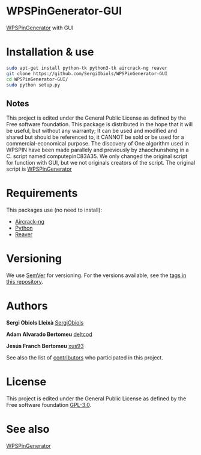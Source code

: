 # WPSPinGenerator-GUI

[WPSPinGenerator](https://github.com/linkp2p/WPS-PIN) with GUI

# Installation & use

```bash
sudo apt-get install python-tk python3-tk aircrack-ng reaver
git clone https://github.com/SergiObiols/WPSPinGenerator-GUI
cd WPSPinGenerator-GUI/
sudo python setup.py
```
## Notes
This project is edited under the General Public License as defined by the Free software foundation. This package is distributed in the hope that it will be useful, but without any warranty; It can be used and modified and shared but should be referenced to, it CANNOT be sold or be used for a commercial-economical purpose. The discovery of One algorithm used in WPSPIN have been made parallely and previously by zhaochunsheng in a C. script named computepinC83A35.
We only changed the original script for function with GUI, but we not originals creators of the script.
The original script is [WPSPinGenerator](https://github.com/linkp2p/WPS-PIN)

# Requirements
This packages use (no need to install):

* [Aircrack-ng](https://www.aircrack-ng.org/)
* [Python](https://www.python.org/)
* [Reaver](http://tools.kali.org/wireless-attacks/reaver)

# Versioning

We use [SemVer](http://semver.org/) for versioning. For the versions available, see the [tags in this repository](https://github.com/SergiObiols/WPSPinGenerator-GUI/tags).

# Authors
**Sergi Obiols Lleixà** [SergiObiols](https://github.com/SergiObiols/)

**Adam Alvarado Bertomeu** [deltcod](https://github.com/deltcod)

**Jesús Franch Bertomeu** [xus93](https://github.com/xus93)

See also the list of [contributors](https://github.com/SergiObiols/WPSPinGenerator-GUI/graphs/contributors) who participated in this project.

# License
This project is edited under the General Public License as defined by the Free software foundation [GPL-3.0](https://www.gnu.org/licenses/gpl-3.0.en.html).

# See also
[WPSPinGenerator](https://github.com/linkp2p/WPS-PIN)
